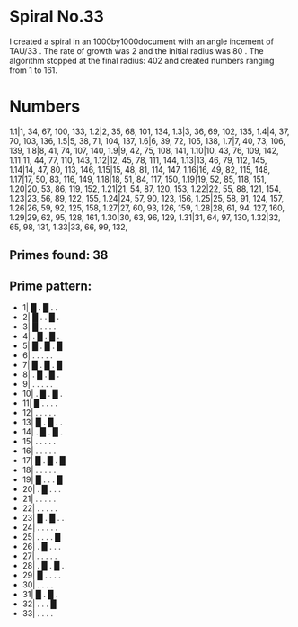 # Spiral No.33


I created a spiral in an 1000by1000document
with an angle incement of TAU/33
. The rate of growth was 2
and the initial radius was 80
. The algorithm stopped at the final radius: 402
and created numbers ranging from 1 to 161.
# Numbers
1.1|1, 34, 67, 100, 133, 
1.2|2, 35, 68, 101, 134, 
1.3|3, 36, 69, 102, 135, 
1.4|4, 37, 70, 103, 136, 
1.5|5, 38, 71, 104, 137, 
1.6|6, 39, 72, 105, 138, 
1.7|7, 40, 73, 106, 139, 
1.8|8, 41, 74, 107, 140, 
1.9|9, 42, 75, 108, 141, 
1.10|10, 43, 76, 109, 142, 
1.11|11, 44, 77, 110, 143, 
1.12|12, 45, 78, 111, 144, 
1.13|13, 46, 79, 112, 145, 
1.14|14, 47, 80, 113, 146, 
1.15|15, 48, 81, 114, 147, 
1.16|16, 49, 82, 115, 148, 
1.17|17, 50, 83, 116, 149, 
1.18|18, 51, 84, 117, 150, 
1.19|19, 52, 85, 118, 151, 
1.20|20, 53, 86, 119, 152, 
1.21|21, 54, 87, 120, 153, 
1.22|22, 55, 88, 121, 154, 
1.23|23, 56, 89, 122, 155, 
1.24|24, 57, 90, 123, 156, 
1.25|25, 58, 91, 124, 157, 
1.26|26, 59, 92, 125, 158, 
1.27|27, 60, 93, 126, 159, 
1.28|28, 61, 94, 127, 160, 
1.29|29, 62, 95, 128, 161, 
1.30|30, 63, 96, 129, 
1.31|31, 64, 97, 130, 
1.32|32, 65, 98, 131, 
1.33|33, 66, 99, 132, 
## Primes found: 38

## Prime pattern:
* 1| █  .  █  .  . 
* 2| █  .  .  █  . 
* 3| █  .  .  .  . 
* 4| .  █  .  █  . 
* 5| █  .  █  .  █ 
* 6| .  .  .  .  . 
* 7| █  .  █  .  █ 
* 8| .  █  .  █  . 
* 9| .  .  .  .  . 
* 10| .  █  .  █  . 
* 11| █  .  .  .  . 
* 12| .  .  .  .  . 
* 13| █  .  █  .  . 
* 14| .  █  .  █  . 
* 15| .  .  .  .  . 
* 16| .  .  .  .  . 
* 17| █  .  █  .  █ 
* 18| .  .  .  .  . 
* 19| █  .  .  .  █ 
* 20| .  █  .  .  . 
* 21| .  .  .  .  . 
* 22| .  .  .  .  . 
* 23| █  .  █  .  . 
* 24| .  .  .  .  . 
* 25| .  .  .  .  █ 
* 26| .  █  .  .  . 
* 27| .  .  .  .  . 
* 28| .  █  .  █  . 
* 29| █  .  .  .  . 
* 30| .  .  .  . 
* 31| █  .  █  . 
* 32| .  .  .  █ 
* 33| .  .  .  . 
